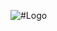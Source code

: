 ![#Logo](https://avatars3.githubusercontent.com/u/42173501?s=400&u=f28e0c02527baf2f9eb81f0094a8cc5d8eb1142d&v=4)
